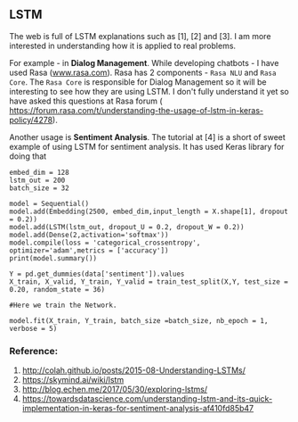 ## LSTM
The web is full of LSTM explanations such as [1], [2] and [3]. I am more interested in understanding how it is applied to real problems.

For example - in **Dialog Management**. While developing chatbots - I have used Rasa (www.rasa.com). Rasa has 2 components - `Rasa NLU` and `Rasa Core`. The `Rasa Core` is responsible for Dialog Management so it will be interesting to see how they are using LSTM. I don't fully understand it yet so have asked this questions at Rasa forum ( https://forum.rasa.com/t/understanding-the-usage-of-lstm-in-keras-policy/4278).

Another usage is **Sentiment Analysis**. The tutorial at [4] is a short of sweet example of using LSTM for sentiment analysis. It has used Keras library for  doing that

```
embed_dim = 128
lstm_out = 200
batch_size = 32

model = Sequential()
model.add(Embedding(2500, embed_dim,input_length = X.shape[1], dropout = 0.2))
model.add(LSTM(lstm_out, dropout_U = 0.2, dropout_W = 0.2))
model.add(Dense(2,activation='softmax'))
model.compile(loss = 'categorical_crossentropy', optimizer='adam',metrics = ['accuracy'])
print(model.summary())

Y = pd.get_dummies(data['sentiment']).values
X_train, X_valid, Y_train, Y_valid = train_test_split(X,Y, test_size = 0.20, random_state = 36)

#Here we train the Network.

model.fit(X_train, Y_train, batch_size =batch_size, nb_epoch = 1,  verbose = 5)

```  

### Reference:
1. http://colah.github.io/posts/2015-08-Understanding-LSTMs/
2. https://skymind.ai/wiki/lstm
3. http://blog.echen.me/2017/05/30/exploring-lstms/
4. https://towardsdatascience.com/understanding-lstm-and-its-quick-implementation-in-keras-for-sentiment-analysis-af410fd85b47
